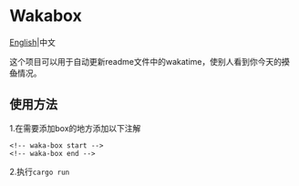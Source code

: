 # Wakabox

[English](README.md)|中文  

这个项目可以用于自动更新readme文件中的wakatime，使别人看到你今天的~~摸鱼~~情况。  

## 使用方法  
1.在需要添加box的地方添加以下注解
```
<!-- waka-box start -->
<!-- waka-box end -->
```
2.执行`cargo run`